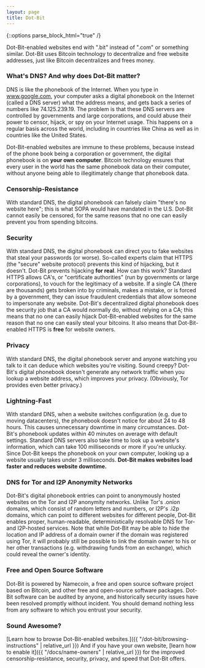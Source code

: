 ```yaml
---
layout: page
title: Dot-Bit
---
```


{::options parse_block_html="true" /}

Dot-Bit-enabled websites end with ".bit" instead of ".com" or something similar. Dot-Bit uses Bitcoin technology to decentralize and free website addresses, just like Bitcoin decentralizes and frees money.

### What's DNS? And why does Dot-Bit matter?

DNS is like the phonebook of the Internet. When you type in www.google.com, your computer asks a digital phonebook on the Internet (called a DNS server) what the address means, and gets back a series of numbers like 74.125.239.19. The problem is that these DNS servers are controlled by governments and large corporations, and could abuse their power to censor, hijack, or spy on your Internet usage. This happens on a regular basis across the world, including in countries like China as well as in countries like the United States.

Dot-Bit-enabled websites are immune to these problems, because instead of the phone book being a corporation or government, the digital phonebook is on __your own computer__. Bitcoin technology ensures that every user in the world has the same phonebook data on their computer, without anyone being able to illegitimately change that phonebook data.

### Censorship-Resistance

With standard DNS, the digital phonebook can falsely claim "there's no website here"; this is what SOPA would have mandated in the U.S. Dot-Bit cannot easily be censored, for the same reasons that no one can easily prevent you from spending bitcoins.

### Security

With standard DNS, the digital phonebook can direct you to fake websites that steal your passwords (or worse). So-called experts claim that HTTPS (the "secure" website protocol) prevents this kind of hijacking, but it doesn't. Dot-Bit prevents hijacking __for real__. How can this work? Standard HTTPS allows CA's, or "certificate authorities" (run by governments or large corporations), to vouch for the legitimacy of a website. If a single CA (there are thousands) gets broken into by criminals, makes a mistake, or is forced by a government, they can issue fraudulent credentials that allow someone to impersonate any website. Dot-Bit's decentralized digital phonebook does the security job that a CA would normally do, without relying on a CA; this means that no one can easily hijack Dot-Bit-enabled websites for the same reason that no one can easily steal your bitcoins. It also means that Dot-Bit-enabled HTTPS is __free__ for website owners.

### Privacy

With standard DNS, the digital phonebook server and anyone watching you talk to it can deduce which websites you're visiting. Sound creepy? Dot-Bit's digital phonebook doesn't generate any network traffic when you lookup a website address, which improves your privacy. (Obviously, Tor provides even better privacy.)

### Lightning-Fast

With standard DNS, when a website switches configuration (e.g. due to moving datacenters), the phonebook doesn't notice for about 24 to 48 hours. This causes unnecessary downtime in many circumstances. Dot-Bit's phonebook updates within 40 minutes on average with default settings. Standard DNS servers also take time to look up a website's information, which can take 100 milliseconds or more if you're unlucky. Since Dot-Bit keeps the phonebook on your own computer, looking up a website usually takes under 3 milliseconds. __Dot-Bit makes websites load faster and reduces website downtime.__

### DNS for Tor and I2P Anonymity Networks

Dot-Bit's digital phonebook entries can point to anonymously hosted websites on the Tor and I2P anonymity networks. Unlike Tor's .onion domains, which consist of random letters and numbers, or I2P's .i2p domains, which can point to different websites for different people, Dot-Bit enables proper, human-readable, deterministically resolvable DNS for Tor- and I2P-hosted services. Note that while Dot-Bit may be able to hide the location and IP address of a domain owner if the domain was registered using Tor, it will probably still be possible to link the domain owner to his or her other transactions (e.g. withdrawing funds from an exchange), which could reveal the owner's identity.

### Free and Open Source Software

Dot-Bit is powered by Namecoin, a free and open source software project based on Bitcoin, and other free and open-source software packages. Dot-Bit software can be audited by anyone, and historically security issues have been resolved promptly without incident. You should demand nothing less from any software to which you entrust your security.

### Sound Awesome?

[Learn how to browse Dot-Bit-enabled websites.]({{ "/dot-bit/browsing-instructions" | relative_url }}) And if you have your own website, [learn how to enable it]({{ "/docs/name-owners" | relative_url }}) for the improved censorship-resistance, security, privacy, and speed that Dot-Bit offers.
